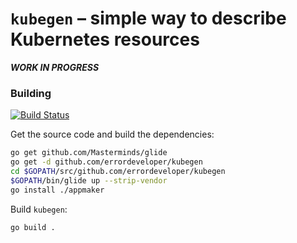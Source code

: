 # `kubegen` – simple way to describe Kubernetes resources

***WORK IN PROGRESS***

<!--

There is no clear answer to re-usability and de-duplication for Kubernetes resource definitions.

The aim of `kubegen` is to offer the community with a few different options, and we will decide later
which one is level of abstraction is best, or if there is a need for abstractions at different levels.

## Service/Deployment pair based on container image

```
kg component-from-image

## CLI Usage

You can generate a simple app with just one flag, the image name:
```
kubegen single --image "errordeveloper/foo:latest"
```

This will geneate app named `foo`, but if you'd like to call it something else,
you can pass `--name` flag.

By default, a `Deployment`/`Service` pair is generated with a number of known-best-practice
options included for you, e.g. liveness and readiness probes as well as Prometheus annotations.
You can change this behaviour by using high-lvel `--flavor` flag or one of more specific flags
described below.

-->

### Building

[![Build Status](https://travis-ci.org/errordeveloper/kubegen.svg?branch=master)](https://travis-ci.org/errordeveloper/kubegen)

Get the source code and build the dependencies:

```bash
go get github.com/Masterminds/glide
go get -d github.com/errordeveloper/kubegen
cd $GOPATH/src/github.com/errordeveloper/kubegen
$GOPATH/bin/glide up --strip-vendor
go install ./appmaker
```

Build `kubegen`:
```bash
go build .
```
